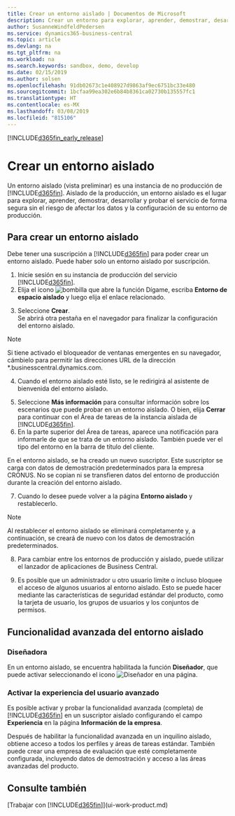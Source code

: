 ```yaml
---
title: Crear un entorno aislado | Documentos de Microsoft
description: Crear un entorno para explorar, aprender, demostrar, desarrollar y probar.
author: SusanneWindfeldPedersen
ms.service: dynamics365-business-central
ms.topic: article
ms.devlang: na
ms.tgt_pltfrm: na
ms.workload: na
ms.search.keywords: sandbox, demo, develop
ms.date: 02/15/2019
ms.author: solsen
ms.openlocfilehash: 91db02673c1e408927d9863af9ec6751bc33e480
ms.sourcegitcommit: 1bcfaa99ea302e6b84b8361ca02730b135557fc1
ms.translationtype: HT
ms.contentlocale: es-MX
ms.lasthandoff: 03/08/2019
ms.locfileid: "815106"
---
```

[!INCLUDE[d365fin_early_release](includes/d365fin_early_release.md.md)]

# <a name="creating-a-sandbox-environment"></a>Crear un entorno aislado
Un entorno aislado (vista preliminar) es una instancia de no producción de [!INCLUDE[d365fin](includes/d365fin_md.md)]. Aislado de la producción, un entorno aislado es el lugar para explorar, aprender, demostrar, desarrollar y probar el servicio de forma segura sin el riesgo de afectar los datos y la configuración de su entorno de producción.

## <a name="to-create-a-sandbox-environment"></a>Para crear un entorno aislado
Debe tener una suscripción a [!INCLUDE[d365fin](includes/d365fin_md.md)] para poder crear un entorno aislado. Puede haber solo un entorno aislado por suscripción.

1. Inicie sesión en su instancia de producción del servicio [!INCLUDE[d365fin](includes/d365fin_md.md)].
2. Elija el icono ![bombilla que abre la función Dígame](media/ui-search/search_small.png "Dígame que desea hacer"), escriba **Entorno de espacio aislado** y luego elija el enlace relacionado.
<!-- ![Sandbox Environment Setup](./media/across-sandbox/sandbox-environment-setup.png) -->
3. Seleccione **Crear**.  
  Se abrirá otra pestaña en el navegador para finalizar la configuración del entorno aislado.
> [!NOTE]  
>  Si tiene activado el bloqueador de ventanas emergentes en su navegador, cámbielo para permitir las direcciones URL de la dirección *.businesscentral.dynamics.com.   

4. Cuando el entorno aislado esté listo, se le redirigirá al asistente de bienvenida del entorno aislado.
<!-- ![Sandbox Welcome Wizard](./media/across-sandbox/sandbox-wizard.png) -->

5. Seleccione **Más información** para consultar información sobre los escenarios que puede probar en un entorno aislado. O bien, elija **Cerrar** para continuar con el Área de tareas de la instancia aislada de [!INCLUDE[d365fin](includes/d365fin_md.md)].
6. En la parte superior del Área de tareas, aparece una notificación para informarle de que se trata de un entorno aislado. También puede ver el tipo del entorno en la barra de título del cliente.
<!-- ![Sandbox RoleCenter Notification](./media/across-sandbox/sandbox-rolecenter-notification.png) --> 
En el entorno aislado, se ha creado un nuevo suscriptor. Este suscriptor se carga con datos de demostración predeterminados para la empresa CRONUS. No se copian ni se transfieren datos del entorno de producción durante la creación del entorno aislado.

7. Cuando lo desee puede volver a la página **Entorno aislado** y restablecerlo.
> [!NOTE]  
>  Al restablecer el entorno aislado se eliminará completamente y, a continuación, se creará de nuevo con los datos de demostración predeterminados.  

8. Para cambiar entre los entornos de producción y aislado, puede utilizar el lanzador de aplicaciones de Business Central.
<!-- ![Sandbox Dynamics365 Menu](./media/across-sandbox/sandbox-dynamics365-menu.png) -->

9. Es posible que un administrador u otro usuario limite o incluso bloquee el acceso de algunos usuarios al entorno aislado. Esto se puede hacer mediante las características de seguridad estándar del producto, como la tarjeta de usuario, los grupos de usuarios y los conjuntos de permisos.

<!-- ![Sandbox Permission Sets](./media/across-sandbox/sandbox-permission-sets.png) -->

## <a name="advanced-functionality-in-the-sandbox-environment"></a>Funcionalidad avanzada del entorno aislado
### <a name="designer"></a>Diseñadora
En un entorno aislado, se encuentra habilitada la función **Diseñador**, que puede activar seleccionando el icono ![Diseñador](./media/across-sandbox/sandbox-inclient-design-icon.png) en una página.

<!-- ![In-client Designer](./media/across-sandbox/sandbox-inclient-designer.png) -->

### <a name="enable-the-advanced-user-experience"></a>Activar la experiencia del usuario avanzado
Es posible activar y probar la funcionalidad avanzada (completa) de [!INCLUDE[d365fin](includes/d365fin_md.md)] en un suscriptor aislado configurando el campo **Experiencia** en la página **Información de la empresa**.

<!-- ![Sandbox Environment Advanced](./media/across-sandbox/sandbox-advanced.png) -->

<!-- ![Sandbox Production](./media/across-sandbox/sandbox-production.png) -->

Después de habilitar la funcionalidad avanzada en un inquilino aislado, obtiene acceso a todos los perfiles y áreas de tareas estándar. También puede crear una empresa de evaluación que esté completamente configurada, incluyendo datos de demostración y acceso a las áreas avanzadas del producto.

<!-- ![Sandbox New Company](./media/across-sandbox/sandbox-newcompany.png) -->


## <a name="see-also"></a>Consulte también
[Trabajar con [!INCLUDE[d365fin](includes/d365fin_md.md)]](ui-work-product.md)  
